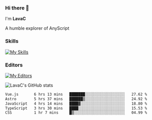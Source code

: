 ### Hi there 👋
I'm **LavaC**

A humble explorer of AnyScript

### Skills
[![My Skills](https://skillicons.dev/icons?i=js,ts,vue,nodejs,nuxtjs,astro,solidjs,tailwind)](https://skillicons.dev)

### Editors
[![My Editors](https://skillicons.dev/icons?i=neovim,vscode)](https://skillicons.dev)

![LavaC's GitHub stats](https://github-readme-stats.vercel.app/api?username=LavaCxx&show_icons=true&theme=synthwave)

<!--START_SECTION:waka-->

```txt
Vue.js       6 hrs 13 mins   ███████░░░░░░░░░░░░░░░░░░   27.62 %
Astro        5 hrs 37 mins   ██████▒░░░░░░░░░░░░░░░░░░   24.92 %
JavaScript   4 hrs 14 mins   ████▓░░░░░░░░░░░░░░░░░░░░   18.80 %
TypeScript   3 hrs 30 mins   ████░░░░░░░░░░░░░░░░░░░░░   15.53 %
CSS          1 hr 7 mins     █▒░░░░░░░░░░░░░░░░░░░░░░░   04.99 %
```

<!--END_SECTION:waka-->
